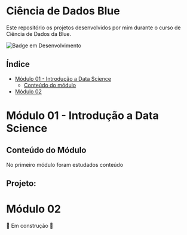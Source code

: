 # Ciência de Dados Blue
Este repositório os projetos desenvolvidos por mim durante o curso de Ciência de Dados da Blue.

![Badge em Desenvolvimento](http://img.shields.io/static/v1?label=STATUS&message=EM%20DESENVOLVIMENTO&color=GREEN&style=for-the-badge)

## Índice 

* [Módulo 01 - Introdução a Data Science](#Módulo-01---Introdução-a-Data-Science)
  * [Conteúdo do módulo](##Conteúdo-do-Módulo)
* [Módulo 02](#Módulo-02)

# Módulo 01 - Introdução a Data Science

## Conteúdo do Módulo

No primeiro módulo foram estudados conteúdo

## Projeto:


# Módulo 02

:construction: Em construção :construction:
